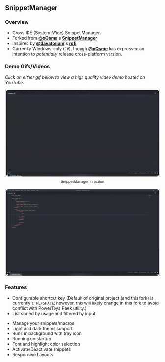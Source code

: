 ## SnippetManager

### Overview

- Cross IDE (System-Wide) Snippet Manager.
- Forked from [**@xQsme**](https://github.com/xQsme/)'s [**SnippetManager**](https://github.com/xQsme/SnippetManager "essentially just a mirror at this point")
- Inspired by [**@davatorium**](https://github.com/davatorium/)'s [**rofi**](https://github.com/davatorium/rofi) 
- Currently Windows-only (`C#`), though [**@xQsme**](https://github.com/xQsme/) has expressed an intention to _potentially_ release cross-platform version.

### Demo Gifs/Videos

_Click on either gif below to view a high quality video demo hosted on YouTube._

<p align="center">
  <img src="/htmlsnip.gif">
  <a href="https://youtu.be/appOTihaOhE"></a>
<br/>
<sub>SnippetManager in action</sub>
<br/>
  <br/>
  <img src="/shrugsnip.gif">
  <a href="https://youtu.be/appOTihaOhE"></a>
</p>

### Features

- Configurable shortcut key (Default of original project (and this fork) is currently `CTRL+SPACE`; however, this will likely change in this fork to avoid conflict with PowerToys Peek utility.)
- List sorted by usage and filtered by input
* Manage your snippets/macros
* Light and dark theme support
* Runs in background with tray icon
* Running on startup
* Font and highlight color selection
* Activate/Deactivate snippets
* Responsive Layouts
